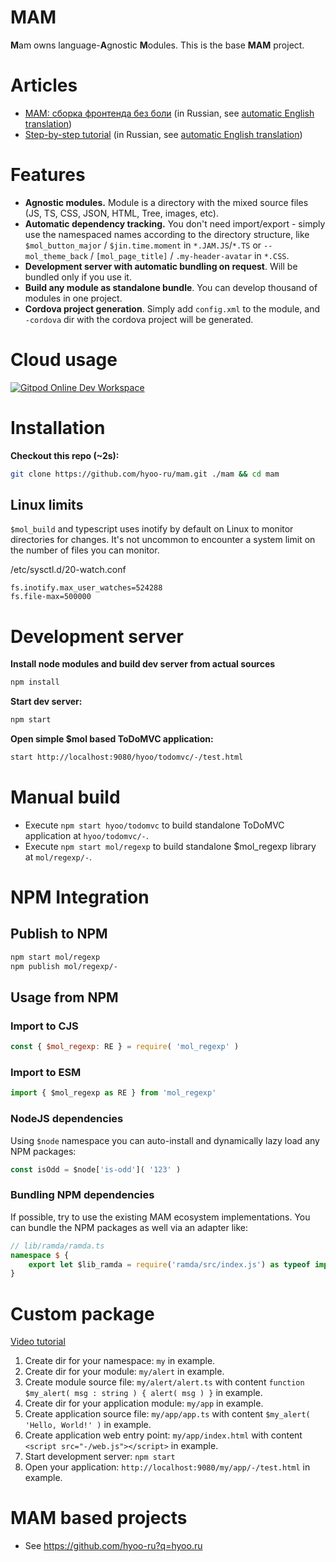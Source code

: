 # MAM

**M**am owns language-**A**gnostic **M**odules.
This is the base **MAM** project.

# Articles

- [MAM: сборка фронтенда без боли](https://habhub.hyoo.ru/#!author=nin-jin/repo=HabHub/article=18) (in Russian, see [automatic English translation](https://translate.google.com/translate?hl=ru&sl=ru&tl=en&u=https://habhub.hyoo.ru/#!author=nin-jin/repo=HabHub/article=18))
- [Step-by-step tutorial](https://github.com/hyoo-ru/HabHub/issues/4) (in Russian, see [automatic English translation](https://translate.google.com/translate?hl=ru&sl=ru&tl=en&u=https://github.com/hyoo-ru/HabHub/issues/4))

# Features

* **Agnostic modules.** Module is a directory with the mixed source files (JS, TS, CSS, JSON, HTML, Tree, images, etc).
* **Automatic dependency tracking.** You don't need import/export - simply use the namespaced names according to the directory structure, like `$mol_button_major` / `$jin.time.moment` in `*.JAM.JS`/`*.TS` or `--mol_theme_back` / `[mol_page_title]` / `.my-header-avatar` in `*.CSS`.
* **Development server with automatic bundling on request**. Will be bundled only if you use it.
* **Build any module as standalone bundle**. You can develop thousand of modules in one project.
* **Cordova project generation**. Simply add `config.xml` to the module, and `-cordova` dir with the cordova project will be generated.

# Cloud usage

[![Gitpod Online Dev Workspace](https://img.shields.io/badge/Gitpod-Online--Dev--Workspace-blue?logo=gitpod)](https://gitpod.io/#https://github.com/hyoo-ru/mam)


# Installation

**Checkout this repo (~2s):**

```sh
git clone https://github.com/hyoo-ru/mam.git ./mam && cd mam
```

## Linux limits

`$mol_build` and typescript uses inotify by default on Linux to monitor directories for changes. It's not uncommon to encounter a system limit on the number of files you can monitor.

/etc/sysctl.d/20-watch.conf

```
fs.inotify.max_user_watches=524288
fs.file-max=500000
```

# Development server

**Install node modules and build dev server from actual sources**

```sh
npm install
```

**Start dev server:**

```sh
npm start
```

**Open simple $mol based ToDoMVC application:**

```sh
start http://localhost:9080/hyoo/todomvc/-/test.html
```

# Manual build

* Execute `npm start hyoo/todomvc` to build standalone ToDoMVC application at `hyoo/todomvc/-`.
* Execute `npm start mol/regexp` to build standalone $mol_regexp library at `mol/regexp/-`.

# NPM Integration

## Publish to NPM

```sh
npm start mol/regexp
npm publish mol/regexp/-
```

## Usage from NPM

### Import to CJS

```js
const { $mol_regexp: RE } = require( 'mol_regexp' )
```

### Import to ESM

```js
import { $mol_regexp as RE } from 'mol_regexp'
```

### NodeJS dependencies

Using `$node` namespace you can auto-install and dynamically lazy load any NPM packages:

```js
const isOdd = $node['is-odd']( '123' )
```

### Bundling NPM dependencies

If possible, try to use the existing MAM ecosystem implementations. You can bundle the NPM packages as well via an adapter like:

```ts
// lib/ramda/ramda.ts
namespace $ {
	export let $lib_ramda = require('ramda/src/index.js') as typeof import('ramda')
}
```

# Custom package

[Video tutorial](https://www.youtube.com/watch?v=PyK3if5sgN0)

1. Create dir for your namespace: `my` in example.
2. Create dir for your module: `my/alert` in example.
3. Create module source file: `my/alert/alert.ts` with content `function $my_alert( msg : string ) { alert( msg ) }` in example.
4. Create dir for your application module: `my/app` in example.
5. Create application source file: `my/app/app.ts` with content `$my_alert( 'Hello, World!' )` in example.
6. Create application web entry point: `my/app/index.html` with content `<script src="-/web.js"></script>` in example.
7. Start development server: `npm start`
8. Open your application: `http://localhost:9080/my/app/-/test.html` in example.

# MAM based projects

- See https://github.com/hyoo-ru?q=hyoo.ru

